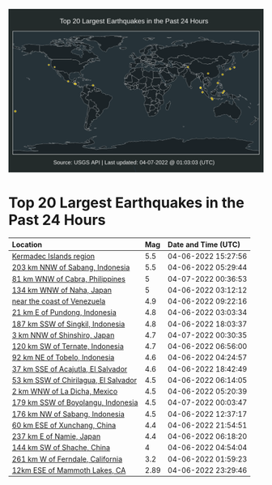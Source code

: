 ![Map](./map.png)

# Top 20 Largest Earthquakes in the Past 24 Hours

| Location | Mag | Date and Time (UTC) |
|:---|:---|:---|
| [Kermadec Islands region](https://earthquake.usgs.gov/earthquakes/eventpage/us7000h05d) | 5.5 | 04-06-2022 15:27:56 |
| [203 km NNW of Sabang, Indonesia](https://earthquake.usgs.gov/earthquakes/eventpage/us7000h035) | 5.5 | 04-06-2022 05:29:44 |
| [81 km WNW of Cabra, Philippines](https://earthquake.usgs.gov/earthquakes/eventpage/us7000h09n) | 5 | 04-07-2022 00:36:53 |
| [134 km WNW of Naha, Japan](https://earthquake.usgs.gov/earthquakes/eventpage/us7000h02l) | 5 | 04-06-2022 03:12:12 |
| [near the coast of Venezuela](https://earthquake.usgs.gov/earthquakes/eventpage/us7000h046) | 4.9 | 04-06-2022 09:22:16 |
| [21 km E of Pundong, Indonesia](https://earthquake.usgs.gov/earthquakes/eventpage/us7000h02k) | 4.8 | 04-06-2022 03:03:34 |
| [187 km SSW of Singkil, Indonesia](https://earthquake.usgs.gov/earthquakes/eventpage/us7000h078) | 4.8 | 04-06-2022 18:03:37 |
| [3 km NNW of Shinshiro, Japan](https://earthquake.usgs.gov/earthquakes/eventpage/us7000h09l) | 4.7 | 04-07-2022 00:30:35 |
| [120 km SW of Ternate, Indonesia](https://earthquake.usgs.gov/earthquakes/eventpage/us7000h03u) | 4.7 | 04-06-2022 06:56:00 |
| [92 km NE of Tobelo, Indonesia](https://earthquake.usgs.gov/earthquakes/eventpage/us7000h02u) | 4.6 | 04-06-2022 04:24:57 |
| [37 km SSE of Acajutla, El Salvador](https://earthquake.usgs.gov/earthquakes/eventpage/us7000h07k) | 4.6 | 04-06-2022 18:42:49 |
| [53 km SSW of Chirilagua, El Salvador](https://earthquake.usgs.gov/earthquakes/eventpage/us7000h03p) | 4.5 | 04-06-2022 06:14:05 |
| [2 km WNW of La Dicha, Mexico](https://earthquake.usgs.gov/earthquakes/eventpage/us7000h033) | 4.5 | 04-06-2022 05:20:39 |
| [179 km SSW of Boyolangu, Indonesia](https://earthquake.usgs.gov/earthquakes/eventpage/us7000h09j) | 4.5 | 04-07-2022 00:03:47 |
| [176 km NW of Sabang, Indonesia](https://earthquake.usgs.gov/earthquakes/eventpage/us7000h04n) | 4.5 | 04-06-2022 12:37:17 |
| [60 km ESE of Xunchang, China](https://earthquake.usgs.gov/earthquakes/eventpage/us7000h08w) | 4.4 | 04-06-2022 21:54:51 |
| [237 km E of Namie, Japan](https://earthquake.usgs.gov/earthquakes/eventpage/us7000h03q) | 4.4 | 04-06-2022 06:18:20 |
| [144 km SW of Shache, China](https://earthquake.usgs.gov/earthquakes/eventpage/us7000h02z) | 4 | 04-06-2022 04:54:04 |
| [261 km W of Ferndale, California](https://earthquake.usgs.gov/earthquakes/eventpage/us7000h02a) | 3.2 | 04-06-2022 01:59:23 |
| [12km ESE of Mammoth Lakes, CA](https://earthquake.usgs.gov/earthquakes/eventpage/nc73715206) | 2.89 | 04-06-2022 23:29:46 |
